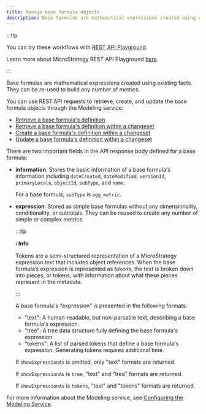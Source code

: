 ```yaml
---
title: Manage base formula objects
description: Base formulas are mathematical expressions created using existing facts. They can be re-used to build any number of metrics. You can use REST API requests to retrieve, create, and update the base formula objects through the Modeling service.
---
```


<Available since="2021 Update 5" />

:::tip

You can try these workflows with [REST API Playground](https://www.postman.com/microstrategysdk/workspace/microstrategy-rest-api/folder/16131298-cf953972-3d9d-4347-b253-5d89e40c088c?ctx=documentation).

Learn more about MicroStrategy REST API Playground [here](/docs/getting-started/playground.md).

:::

Base formulas are mathematical expressions created using existing facts. They can be re-used to build any number of metrics.

You can use REST API requests to retrieve, create, and update the base formula objects through the Modeling service:

- [Retrieve a base formula's definition](retrieve-a-base-formulas-definition.md)
- [Retrieve a base formula's definition within a changeset](retrieve-a-base-formulas-definition-within-a-changeset.md)
- [Create a base formula's definition within a changeset](create-a-base-formulas-definition-within-a-changeset.md)
- [Update a base formula's definition within a changeset](update-a-base-formulas-definition-within-a-changeset.md)

There are two important fields in the API response body defined for a base formula:

- **information**: Stores the basic information of a base formula's information including `dateCreated`, `dateModified`, `versionId`, `primaryLocale`, `objectId`, `subType`, and `name`.

  For a base formula, `subType` is `agg_metric`.

- **expression**: Stored as simple base formulas without any dimensionality, conditionality, or subtotals. They can be reused to create any number of simple or complex metrics.

  :::tip

  :information_source: **Info**

  Tokens are a semi-structured representation of a MicroStrategy expression text that includes object references. When the base formula’s expression is represented as tokens, the text is broken down into pieces, or tokens, with information about what these pieces represent in the metadata.

  :::

  A base formula's “expression" is presented in the following formats:

  - "text": A human-readable, but non-parsable text, describing a base formula's expression.
  - "tree": A tree data structure fully defining the base formula's expression.
  - "tokens": A list of parsed tokens that define a base formula's expression. Generating tokens requires additional time.

  If `showExpressionAs` is omitted, only "text" formats are returned.

  If `showExpressionAs` is `tree`, "text" and "tree" formats are returned.

  If `showExpressionAs` is `tokens`, "text" and "tokens" formats are returned.

For more information about the Modeling service, see [Configuring the Modeling Service](https://www2.microstrategy.com/producthelp/2021/InstallConfig/en-us/Content/modeling_service.htm).
